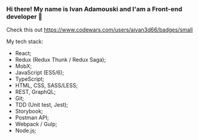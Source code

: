 ### Hi there! My name is Ivan Adamouski and I'am a Front-end developer 👋

<!--
**aivan3d66/aivan3d66** is a ✨ _special_ ✨ repository because its `README.md` (this file) appears on your GitHub profile.

Here are some ideas to get you started:

- 🔭 I’m currently working on ...
- 🌱 I’m currently learning ...
- 👯 I’m looking to collaborate on ...
- 🤔 I’m looking for help with ...
- 💬 Ask me about ...
- 📫 How to reach me: ...
- 😄 Pronouns: ...
- ⚡ Fun fact: ...
-->

Check this out 
https://www.codewars.com/users/aivan3d66/badges/small

My tech stack:

- React;
- Redux (Redux Thunk / Redux Saga);
- MobX;
- JavaScript (ES5/6);
- TypeScript;
- HTML, CSS, SASS/LESS;
- REST, GraphQL;
- Git;
- TDD (Unit test, Jest);
- Storybook;
- Postman API;
- Webpack / Gulp;
- Node.js;

